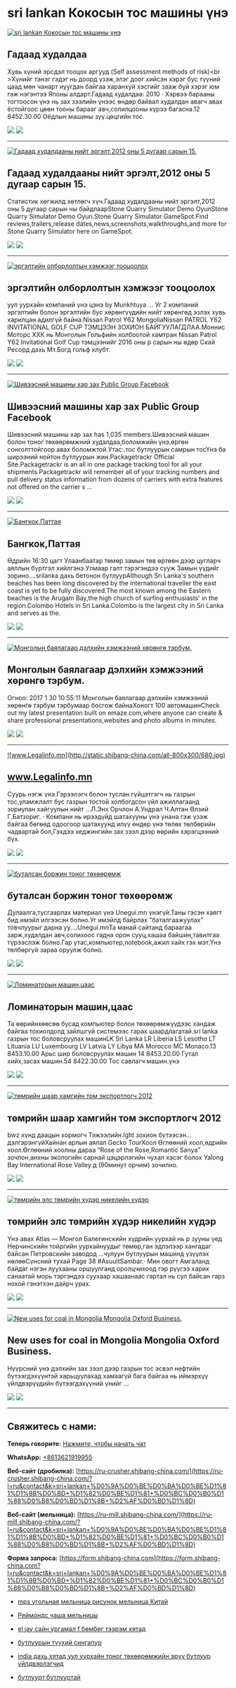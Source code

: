 # sri lankan Кокосын тос машины үнэ

<a href="https://swt.shibang-china.com/?l=ru&img&k=sri+lankan+%D0%9A%D0%BE%D0%BA%D0%BE%D1%81%D1%8B%D0%BD+%D1%82%D0%BE%D1%81+%D0%BC%D0%B0%D1%88%D0%B8%D0%BD%D1%8B+%D2%AF%D0%BD%D1%8D" target="_blank">![sri lankan Кокосын тос машины үнэ](http://static.shibang-china.com/all-800x300/842.jpg)</a>

## Гадаад худалдаа
Хувь хүний эрсдэл тооцох аргууд (Self assessment methods of risk)&lt;br &gt;Хүнийг тэнэг гэдэг нь доорд үзэж,элэг доог хийсэн хэрэг бус түүний цаад мөн чанарт нуугдан байгаа харанхуй хэсгийг зааж буй хэрэг юм гэж нэгэнтээ Японы алдарт.Гадаад худалдаа: 2010&nbsp;&#0183;&#32;Хэрвээ барааны тогтоосон үнэ нь зах зээлийн үнээс өндөр байвал худалдан авагч авах ёстойгоос цөөн тооны барааг авч,солилцооны хүрээ багасна.12 8452.30.00 Оёдлын машины зүү.цөцгийн тос.


<a href="https://whatsapp.shibangsoft.com/WhatsApp.php" target="_blank" title="WhatsApp">![](http://static.shibang-china.com/icon/whatsapp.png)</a> <a href="https://swt.shibang-china.com/?l=ru&icon&k=sri+lankan+%D0%9A%D0%BE%D0%BA%D0%BE%D1%81%D1%8B%D0%BD+%D1%82%D0%BE%D1%81+%D0%BC%D0%B0%D1%88%D0%B8%D0%BD%D1%8B+%D2%AF%D0%BD%D1%8D" target="_blank">![](http://static.shibang-china.com/icon/chat-ru.png)</a>

---

<a href="https://swt.shibang-china.com/?l=ru&img&k=sri+lankan+%D0%9A%D0%BE%D0%BA%D0%BE%D1%81%D1%8B%D0%BD+%D1%82%D0%BE%D1%81+%D0%BC%D0%B0%D1%88%D0%B8%D0%BD%D1%8B+%D2%AF%D0%BD%D1%8D" target="_blank">![Гадаад худалдааны нийт эргэлт,2012 оны 5 дугаар сарын 15.](http://static.shibang-china.com/all-800x300/707.jpg)</a>

## Гадаад худалдааны нийт эргэлт,2012 оны 5 дугаар сарын 15.
Статистик хөгжилд хөтлөгч хүч.Гадаад худалдааны нийт эргэлт,2012 оны 5 дугаар сарын ны байдлаарStone Quarry Simulator Demo OyunStone Quarry Simulator Demo Oyun.Stone Quarry Simulator GameSpot.Find reviews,trailers,release dates,news,screenshots,walkthroughs,and more for Stone Quarry Simulator here on GameSpot.


<a href="https://whatsapp.shibangsoft.com/WhatsApp.php" target="_blank" title="WhatsApp">![](http://static.shibang-china.com/icon/whatsapp.png)</a> <a href="https://swt.shibang-china.com/?l=ru&icon&k=sri+lankan+%D0%9A%D0%BE%D0%BA%D0%BE%D1%81%D1%8B%D0%BD+%D1%82%D0%BE%D1%81+%D0%BC%D0%B0%D1%88%D0%B8%D0%BD%D1%8B+%D2%AF%D0%BD%D1%8D" target="_blank">![](http://static.shibang-china.com/icon/chat-ru.png)</a>

---

<a href="https://swt.shibang-china.com/?l=ru&img&k=sri+lankan+%D0%9A%D0%BE%D0%BA%D0%BE%D1%81%D1%8B%D0%BD+%D1%82%D0%BE%D1%81+%D0%BC%D0%B0%D1%88%D0%B8%D0%BD%D1%8B+%D2%AF%D0%BD%D1%8D" target="_blank">![эргэлтийн олборлолтын хэмжээг тооцоолох](http://static.shibang-china.com/all-800x300/565.jpg)</a>

## эргэлтийн олборлолтын хэмжээг тооцоолох
уул уурхайн компаний үнэ цэнэ by Munkhtuya … Уг 2 компаний эргэлтийн болон эргэлтийн бус хөрөнгүүдийн нийт хөрөнгөд эзлэх хувь харилцан адилгүй байна.Nissan Patrol Y62 MongoliaNissan PATROL Y62 INVITATIONAL GOLF CUP ТЭМЦЭЭН ЗОХИОН БАЙГУУЛАГДЛАА.Моннис Моторс ХХК нь Монголын Гольфийн холбоотой хамтран Nissan Patrol Y62 Invitational Golf Cup тэмцээнийг 2016 оны р сарын ны өдөр Скай Ресорд дахь Мт.Богд гольф клубт.


<a href="https://whatsapp.shibangsoft.com/WhatsApp.php" target="_blank" title="WhatsApp">![](http://static.shibang-china.com/icon/whatsapp.png)</a> <a href="https://swt.shibang-china.com/?l=ru&icon&k=sri+lankan+%D0%9A%D0%BE%D0%BA%D0%BE%D1%81%D1%8B%D0%BD+%D1%82%D0%BE%D1%81+%D0%BC%D0%B0%D1%88%D0%B8%D0%BD%D1%8B+%D2%AF%D0%BD%D1%8D" target="_blank">![](http://static.shibang-china.com/icon/chat-ru.png)</a>

---

<a href="https://swt.shibang-china.com/?l=ru&img&k=sri+lankan+%D0%9A%D0%BE%D0%BA%D0%BE%D1%81%D1%8B%D0%BD+%D1%82%D0%BE%D1%81+%D0%BC%D0%B0%D1%88%D0%B8%D0%BD%D1%8B+%D2%AF%D0%BD%D1%8D" target="_blank">![Шивээсний машины хар зах Public Group Facebook](http://static.shibang-china.com/all-800x300/1407.jpg)</a>

## Шивээсний машины хар зах Public Group Facebook
Шивээсний машины хар зах has 1,035 members.Шивээсний машин болон тоног төхөөрөмжний худалдаа,боломжийн үнэ,өргөн сонголттойгоор авах боломжтой.Утас:.тос бутлуурын самрын тосҮнэ ба ширээний нойтон бутлуурын жин.Packagetrackr Official Site.Packagetrackr is an all in one package tracking tool for all your shipments Packagetrackr will remember all of your tracking numbers and pull delivery status information from dozens of carriers with extra features not offered on the carrier s …


<a href="https://whatsapp.shibangsoft.com/WhatsApp.php" target="_blank" title="WhatsApp">![](http://static.shibang-china.com/icon/whatsapp.png)</a> <a href="https://swt.shibang-china.com/?l=ru&icon&k=sri+lankan+%D0%9A%D0%BE%D0%BA%D0%BE%D1%81%D1%8B%D0%BD+%D1%82%D0%BE%D1%81+%D0%BC%D0%B0%D1%88%D0%B8%D0%BD%D1%8B+%D2%AF%D0%BD%D1%8D" target="_blank">![](http://static.shibang-china.com/icon/chat-ru.png)</a>

---

<a href="https://swt.shibang-china.com/?l=ru&img&k=sri+lankan+%D0%9A%D0%BE%D0%BA%D0%BE%D1%81%D1%8B%D0%BD+%D1%82%D0%BE%D1%81+%D0%BC%D0%B0%D1%88%D0%B8%D0%BD%D1%8B+%D2%AF%D0%BD%D1%8D" target="_blank">![Бангкок,Паттая](http://static.shibang-china.com/all-800x300/400.jpg)</a>

## Бангкок,Паттая
Өдрийн 16:30 цагт Улаанбаатар төмөр замын төв өртөөн дээр цугларч аяллын бүртгэл хийлгэнэ.Улмаар галт тэрэгэндээ сууж Замын үүдийг зорино.…srilanka дахь бетонон бутлуурAlthough Sri Lanka's southern beaches has been long discovered by the international traveller the east coast is yet to be fully discovered.The most known among the Eastern beaches is the Arugam Bay,the high church of surfing enthusiasts' in the region.Colombo Hotels in Sri Lanka.Colombo is the largest city in Sri Lanka and serves as the.


<a href="https://whatsapp.shibangsoft.com/WhatsApp.php" target="_blank" title="WhatsApp">![](http://static.shibang-china.com/icon/whatsapp.png)</a> <a href="https://swt.shibang-china.com/?l=ru&icon&k=sri+lankan+%D0%9A%D0%BE%D0%BA%D0%BE%D1%81%D1%8B%D0%BD+%D1%82%D0%BE%D1%81+%D0%BC%D0%B0%D1%88%D0%B8%D0%BD%D1%8B+%D2%AF%D0%BD%D1%8D" target="_blank">![](http://static.shibang-china.com/icon/chat-ru.png)</a>

---

<a href="https://swt.shibang-china.com/?l=ru&img&k=sri+lankan+%D0%9A%D0%BE%D0%BA%D0%BE%D1%81%D1%8B%D0%BD+%D1%82%D0%BE%D1%81+%D0%BC%D0%B0%D1%88%D0%B8%D0%BD%D1%8B+%D2%AF%D0%BD%D1%8D" target="_blank">![Монголын баялагаар дэлхийн хэмжээний хөрөнгө тэрбyм.](http://static.shibang-china.com/all-800x300/211.jpg)</a>

## Монголын баялагаар дэлхийн хэмжээний хөрөнгө тэрбyм.
Огноо: 2017 1 30 10:55:11 Монголын баялагаар дэлхийн хэмжээний хөрөнгө тэрбyм тэрбyмаар босгож байнаХоногт 100 автомашинCheck out my latest presentation built on emaze.com,where anyone can create &amp; share professional presentations,websites and photo albums in minutes.


<a href="https://whatsapp.shibangsoft.com/WhatsApp.php" target="_blank" title="WhatsApp">![](http://static.shibang-china.com/icon/whatsapp.png)</a> <a href="https://swt.shibang-china.com/?l=ru&icon&k=sri+lankan+%D0%9A%D0%BE%D0%BA%D0%BE%D1%81%D1%8B%D0%BD+%D1%82%D0%BE%D1%81+%D0%BC%D0%B0%D1%88%D0%B8%D0%BD%D1%8B+%D2%AF%D0%BD%D1%8D" target="_blank">![](http://static.shibang-china.com/icon/chat-ru.png)</a>

---

<a href="https://swt.shibang-china.com/?l=ru&img&k=sri+lankan+%D0%9A%D0%BE%D0%BA%D0%BE%D1%81%D1%8B%D0%BD+%D1%82%D0%BE%D1%81+%D0%BC%D0%B0%D1%88%D0%B8%D0%BD%D1%8B+%D2%AF%D0%BD%D1%8D" target="_blank">![www.Legalinfo.mn](http://static.shibang-china.com/all-800x300/680.jpg)</a>

## www.Legalinfo.mn
Суурь нэгж үнэ.Гэрээлэгч болон туслан гүйцэтгэгч нь газрын тос,уламжлалт бус газрын тостой холбогдсон үйл ажиллагаанд зориулан хайгуулын нийт …Л.Энх Орчлон А.Ундрал Ч.Алтан Өлзий Г.Батзориг.&nbsp;&#0183;&#32;Компани нь ирээдүйд шатахууны үнэ унана гэж үзэж байгаа бөгөөд одоогоор шатахуунд илүү өндөр үнэ төлөх төлбөрийн чадвартай бол,Гэхдээ хеджингийн зах зээл дээр өөрийн хэрэгцээний бүх.


<a href="https://whatsapp.shibangsoft.com/WhatsApp.php" target="_blank" title="WhatsApp">![](http://static.shibang-china.com/icon/whatsapp.png)</a> <a href="https://swt.shibang-china.com/?l=ru&icon&k=sri+lankan+%D0%9A%D0%BE%D0%BA%D0%BE%D1%81%D1%8B%D0%BD+%D1%82%D0%BE%D1%81+%D0%BC%D0%B0%D1%88%D0%B8%D0%BD%D1%8B+%D2%AF%D0%BD%D1%8D" target="_blank">![](http://static.shibang-china.com/icon/chat-ru.png)</a>

---

<a href="https://swt.shibang-china.com/?l=ru&img&k=sri+lankan+%D0%9A%D0%BE%D0%BA%D0%BE%D1%81%D1%8B%D0%BD+%D1%82%D0%BE%D1%81+%D0%BC%D0%B0%D1%88%D0%B8%D0%BD%D1%8B+%D2%AF%D0%BD%D1%8D" target="_blank">![буталсан боржин тоног төхөөрөмж](http://static.shibang-china.com/all-800x300/252.jpg)</a>

## буталсан боржин тоног төхөөрөмж
Дулаалга,тусгаарлах материал үнэ Unegui.mn үнэгүй.Таны гэсэн хаягт бид имэйл илгээсэн болно.Уг имэйлд байрлах &quot;баталгаажуулах&quot; товчлуурыг дарна уу.…Unegui.mnТа манай сайтанд бараагаа зарж,худалдан авч,солихоос гадна орон сууц,хашаа байшин,тавилгаа түрээслэж болно.Гар утас,компьютер,notebook,ажил хайх гэх мэт.Үнэ төлбөргүй зараа оруулж болно.


<a href="https://whatsapp.shibangsoft.com/WhatsApp.php" target="_blank" title="WhatsApp">![](http://static.shibang-china.com/icon/whatsapp.png)</a> <a href="https://swt.shibang-china.com/?l=ru&icon&k=sri+lankan+%D0%9A%D0%BE%D0%BA%D0%BE%D1%81%D1%8B%D0%BD+%D1%82%D0%BE%D1%81+%D0%BC%D0%B0%D1%88%D0%B8%D0%BD%D1%8B+%D2%AF%D0%BD%D1%8D" target="_blank">![](http://static.shibang-china.com/icon/chat-ru.png)</a>

---

<a href="https://swt.shibang-china.com/?l=ru&img&k=sri+lankan+%D0%9A%D0%BE%D0%BA%D0%BE%D1%81%D1%8B%D0%BD+%D1%82%D0%BE%D1%81+%D0%BC%D0%B0%D1%88%D0%B8%D0%BD%D1%8B+%D2%AF%D0%BD%D1%8D" target="_blank">![Ломинаторын машин,цаас](http://static.shibang-china.com/all-800x300/1153.jpg)</a>

## Ломинаторын машин,цаас
Та өөрийнхөөсөө бусад компьютер болон төхөөрөмжүүдээс хандаж байгаа тохиолдолд зайлшгүй системээс гарах шаардлагатай.sri lanka газрын тос боловсруулах машинLK Sri Lanka LR Liberia LS Lesotho LT Lituania LU Luxembourg LV Latvia LY Libya MA Morocco MC Monaco.13 8453.10.00 Арьс шир боловсруулах машин 14 8453.20.00 Гутал хийх,засах машин.54 8422.30.00 Тос савлагч машин.үнэ


<a href="https://whatsapp.shibangsoft.com/WhatsApp.php" target="_blank" title="WhatsApp">![](http://static.shibang-china.com/icon/whatsapp.png)</a> <a href="https://swt.shibang-china.com/?l=ru&icon&k=sri+lankan+%D0%9A%D0%BE%D0%BA%D0%BE%D1%81%D1%8B%D0%BD+%D1%82%D0%BE%D1%81+%D0%BC%D0%B0%D1%88%D0%B8%D0%BD%D1%8B+%D2%AF%D0%BD%D1%8D" target="_blank">![](http://static.shibang-china.com/icon/chat-ru.png)</a>

---

<a href="https://swt.shibang-china.com/?l=ru&img&k=sri+lankan+%D0%9A%D0%BE%D0%BA%D0%BE%D1%81%D1%8B%D0%BD+%D1%82%D0%BE%D1%81+%D0%BC%D0%B0%D1%88%D0%B8%D0%BD%D1%8B+%D2%AF%D0%BD%D1%8D" target="_blank">![төмрийн шаар хамгийн том экспортлогч 2012](http://static.shibang-china.com/all-800x300/1274.jpg)</a>

## төмрийн шаар хамгийн том экспортлогч 2012
bwz хүнд даацын хормогч Тэжээлийн.lght зохион бүтээсэн… дэлгэрэнгүйХайнан арлын аялал Gecko TourХоол Өглөөний хоол,өдрийн хоол.Өглөөний хоолны дараа “Rose of the Rose,Romantic Sanya” зочлон,анхны экологийн сарнай цэцэрлэгийн чухал хэсэг болох Yalong Bay International Rose Valley д (90минут орчим) зочилно.


<a href="https://whatsapp.shibangsoft.com/WhatsApp.php" target="_blank" title="WhatsApp">![](http://static.shibang-china.com/icon/whatsapp.png)</a> <a href="https://swt.shibang-china.com/?l=ru&icon&k=sri+lankan+%D0%9A%D0%BE%D0%BA%D0%BE%D1%81%D1%8B%D0%BD+%D1%82%D0%BE%D1%81+%D0%BC%D0%B0%D1%88%D0%B8%D0%BD%D1%8B+%D2%AF%D0%BD%D1%8D" target="_blank">![](http://static.shibang-china.com/icon/chat-ru.png)</a>

---

<a href="https://swt.shibang-china.com/?l=ru&img&k=sri+lankan+%D0%9A%D0%BE%D0%BA%D0%BE%D1%81%D1%8B%D0%BD+%D1%82%D0%BE%D1%81+%D0%BC%D0%B0%D1%88%D0%B8%D0%BD%D1%8B+%D2%AF%D0%BD%D1%8D" target="_blank">![төмрийн элс төмрийн хүдэр никелийн хүдэр](http://static.shibang-china.com/all-800x300/1231.jpg)</a>

## төмрийн элс төмрийн хүдэр никелийн хүдэр
Үнэ авах Atlas — Монгол Балегинскийн хүдрийн уурхай нь р зууны үед Нерчинскийн тойргийн уурхайнуудыг төмөр,ган эдлэлээр хангадаг байсан Петровскийн заводод …чулуун бутлуурын машинд үзүүлэх нөлөөСүнсний тухай Page 38 #AsuultSambar.&#183; Мин овогт Амгаланд байдаг нэгэн луухааны оршуулганд оролцчихоод гэр рүүгээ харих санаатай морь тэргэндээ суухаар хашаанаас гартал нь сул байсан гарз нохой гэнэтхэн дайрч урах.


<a href="https://whatsapp.shibangsoft.com/WhatsApp.php" target="_blank" title="WhatsApp">![](http://static.shibang-china.com/icon/whatsapp.png)</a> <a href="https://swt.shibang-china.com/?l=ru&icon&k=sri+lankan+%D0%9A%D0%BE%D0%BA%D0%BE%D1%81%D1%8B%D0%BD+%D1%82%D0%BE%D1%81+%D0%BC%D0%B0%D1%88%D0%B8%D0%BD%D1%8B+%D2%AF%D0%BD%D1%8D" target="_blank">![](http://static.shibang-china.com/icon/chat-ru.png)</a>

---

<a href="https://swt.shibang-china.com/?l=ru&img&k=sri+lankan+%D0%9A%D0%BE%D0%BA%D0%BE%D1%81%D1%8B%D0%BD+%D1%82%D0%BE%D1%81+%D0%BC%D0%B0%D1%88%D0%B8%D0%BD%D1%8B+%D2%AF%D0%BD%D1%8D" target="_blank">![New uses for coal in Mongolia Mongolia Oxford Business.](http://static.shibang-china.com/all-800x300/470.jpg)</a>

## New uses for coal in Mongolia Mongolia Oxford Business.
Нүүрсний үнэ дэлхийн зах зээл дээр газрын тос эсвэл нефтийн бүтээгдэхүүнтэй харьцуулахад хамаагүй бага байгаа нь иймэрхүү үйлдвэрүүдийн бүтээгдэхүүний үнийг …

<a href="https://whatsapp.shibangsoft.com/WhatsApp.php" target="_blank" title="WhatsApp">![](http://static.shibang-china.com/icon/whatsapp.png)</a> <a href="https://swt.shibang-china.com/?l=ru&icon&k=sri+lankan+%D0%9A%D0%BE%D0%BA%D0%BE%D1%81%D1%8B%D0%BD+%D1%82%D0%BE%D1%81+%D0%BC%D0%B0%D1%88%D0%B8%D0%BD%D1%8B+%D2%AF%D0%BD%D1%8D" target="_blank">![](http://static.shibang-china.com/icon/chat-ru.png)</a>

---
## Свяжитесь с нами:

**Теперь говорите:** [Нажмите, чтобы начать чат](https://swt.shibang-china.com?l=ru&contact&k=sri+lankan+%D0%9A%D0%BE%D0%BA%D0%BE%D1%81%D1%8B%D0%BD+%D1%82%D0%BE%D1%81+%D0%BC%D0%B0%D1%88%D0%B8%D0%BD%D1%8B+%D2%AF%D0%BD%D1%8D)

**WhatsApp:**  [+8613621919955](https://whatsapp.shibangsoft.com/WhatsApp.php)

**Веб-сайт (дробилка):** [https://ru-crusher.shibang-china.com/](https://ru-crusher.shibang-china.com/?l=ru&contact&k=sri+lankan+%D0%9A%D0%BE%D0%BA%D0%BE%D1%81%D1%8B%D0%BD+%D1%82%D0%BE%D1%81+%D0%BC%D0%B0%D1%88%D0%B8%D0%BD%D1%8B+%D2%AF%D0%BD%D1%8D)

**Веб-сайт (мельница):** [https://ru-mill.shibang-china.com/](https://ru-mill.shibang-china.com/?l=ru&contact&k=sri+lankan+%D0%9A%D0%BE%D0%BA%D0%BE%D1%81%D1%8B%D0%BD+%D1%82%D0%BE%D1%81+%D0%BC%D0%B0%D1%88%D0%B8%D0%BD%D1%8B+%D2%AF%D0%BD%D1%8D)

**Форма запроса:** [https://form.shibang-china.com](https://form.shibang-china.com?l=ru&contact&k=sri+lankan+%D0%9A%D0%BE%D0%BA%D0%BE%D1%81%D1%8B%D0%BD+%D1%82%D0%BE%D1%81+%D0%BC%D0%B0%D1%88%D0%B8%D0%BD%D1%8B+%D2%AF%D0%BD%D1%8D)

* [mps угольная мельница рисунок мельница Китай](../126/mps%20%D1%83%D0%B3%D0%BE%D0%BB%D1%8C%D0%BD%D0%B0%D1%8F%20%D0%BC%D0%B5%D0%BB%D1%8C%D0%BD%D0%B8%D1%86%D0%B0%20%D1%80%D0%B8%D1%81%D1%83%D0%BD%D0%BE%D0%BA%20%D0%BC%D0%B5%D0%BB%D1%8C%D0%BD%D0%B8%D1%86%D0%B0%20%D0%9A%D0%B8%D1%82%D0%B0%D0%B9.md)

* [Реймондс чаша мельницы](../126/%D0%A0%D0%B5%D0%B9%D0%BC%D0%BE%D0%BD%D0%B4%D1%81%20%D1%87%D0%B0%D1%88%D0%B0%20%D0%BC%D0%B5%D0%BB%D1%8C%D0%BD%D0%B8%D1%86%D1%8B.md)

* [el jay сайн ургамал f бөмбөг тээрэм хятад](../130/el%20jay%20%D1%81%D0%B0%D0%B9%D0%BD%20%D1%83%D1%80%D0%B3%D0%B0%D0%BC%D0%B0%D0%BB%20f%20%D0%B1%D3%A9%D0%BC%D0%B1%D3%A9%D0%B3%20%D1%82%D1%8D%D1%8D%D1%80%D1%8D%D0%BC%20%D1%85%D1%8F%D1%82%D0%B0%D0%B4.md)

* [бутлуурын түүхий сингапур](../130/%D0%B1%D1%83%D1%82%D0%BB%D1%83%D1%83%D1%80%D1%8B%D0%BD%20%D1%82%D2%AF%D2%AF%D1%85%D0%B8%D0%B9%20%D1%81%D0%B8%D0%BD%D0%B3%D0%B0%D0%BF%D1%83%D1%80.md)

* [india дахь хятад уул уурхайн тоног төхөөрөмжийн эрүү бутлуур үйлдвэрлэгчид](../127/india%20%D0%B4%D0%B0%D1%85%D1%8C%20%D1%85%D1%8F%D1%82%D0%B0%D0%B4%20%D1%83%D1%83%D0%BB%20%D1%83%D1%83%D1%80%D1%85%D0%B0%D0%B9%D0%BD%20%D1%82%D0%BE%D0%BD%D0%BE%D0%B3%20%D1%82%D3%A9%D1%85%D3%A9%D3%A9%D1%80%D3%A9%D0%BC%D0%B6%D0%B8%D0%B9%D0%BD%20%D1%8D%D1%80%D2%AF%D2%AF%20%D0%B1%D1%83%D1%82%D0%BB%D1%83%D1%83%D1%80%20%D2%AF%D0%B9%D0%BB%D0%B4%D0%B2%D1%8D%D1%80%D0%BB%D1%8D%D0%B3%D1%87%D0%B8%D0%B4.md)

* [бутлуурт бутлууртай](../127/%D0%B1%D1%83%D1%82%D0%BB%D1%83%D1%83%D1%80%D1%82%20%D0%B1%D1%83%D1%82%D0%BB%D1%83%D1%83%D1%80%D1%82%D0%B0%D0%B9.md)